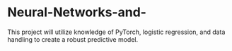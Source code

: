 # Neural-Networks-and-
This project will utilize knowledge of PyTorch, logistic regression, and data handling to create a robust predictive model. 
